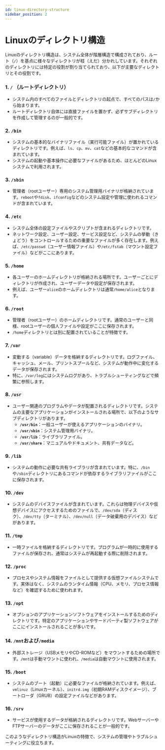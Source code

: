 ```yaml
---
id: linux-directory-structure
sidebar_position: 2
---
```


# Linuxのディレクトリ構造

Linuxのディレクトリ構造は、システム全体が階層構造で構成されており、ルート（`/`）を基点に様々なディレクトリが枝（えだ）分かれしています。それぞれのディレクトリには特定の役割が割り当てられており、以下が主要なディレクトリとその役割です。

### 1. **`/` （ルートディレクトリ）**
   - システム内のすべてのファイルとディレクトリの起点で、すべてのパスは`/`から始まります。
   - ルートディレクトリ自体には直接ファイルを置かず、必ずサブディレクトリを作成して管理するのが一般的です。

### 2. **`/bin`**
   - システムの基本的なバイナリファイル（実行可能ファイル）が置かれているディレクトリです。例えば、`ls`、`cp`、`mv`、`cat`などの基本的なコマンドが含まれています。
   - システムの起動や基本操作に必要なファイルがあるため、ほとんどのLinuxシステムで利用されます。

### 3. **`/sbin`**
   - 管理者（rootユーザー）専用のシステム管理用バイナリが格納されています。`reboot`や`fdisk`、`ifconfig`などのシステム設定や管理に使われるコマンドが含まれています。

### 4. **`/etc`**
   - システム全体の設定ファイルやスクリプトが含まれるディレクトリです。
   - ネットワーク設定、ユーザー設定、サービス設定など、システムの挙動（きょどう）をコントロールするための重要なファイルが多く存在します。例えば、`/etc/passwd`（ユーザー情報ファイル）や`/etc/fstab`（マウント設定ファイル）などがここにあります。

### 5. **`/home`**
   - 各ユーザーのホームディレクトリが格納される場所です。ユーザーごとにディレクトリが作成され、ユーザーデータや設定が保存されます。
   - 例えば、ユーザー`alice`のホームディレクトリは通常`/home/alice`となります。

### 6. **`/root`**
   - 管理者（rootユーザー）のホームディレクトリです。通常のユーザーと同様、rootユーザーの個人ファイルや設定がここに保存されます。
   - `/home`ディレクトリとは別に配置されていることが特徴です。

### 7. **`/var`**
   - 変動する（variable）データを格納するディレクトリです。ログファイル、キャッシュ、メール、プリントスプールなど、システムが動作中に変化するデータが保存されます。
   - 特に、`/var/log`にはシステムログがあり、トラブルシューティングなどで頻繁に参照します。

### 8. **`/usr`**
   - ユーザー関連のプログラムやデータが配置されるディレクトリです。システムの主要なアプリケーションがインストールされる場所で、以下のようなサブディレクトリがあります。
      - **`/usr/bin`**：一般ユーザーが使えるアプリケーションのバイナリ。
      - **`/usr/sbin`**：システム管理用バイナリ。
      - **`/usr/lib`**：ライブラリファイル。
      - **`/usr/share`**：マニュアルやドキュメント、共有データなど。

### 9. **`/lib`**
   - システムの動作に必要な共有ライブラリが含まれています。特に、`/bin`や`/sbin`ディレクトリにあるコマンドが依存するライブラリファイルがここに保存されます。

### 10. **`/dev`**
   - システムのデバイスファイルが含まれています。これらは物理デバイスや仮想デバイスにアクセスするためのファイルで、`/dev/sda`（ディスク）、`/dev/tty`（ターミナル）、`/dev/null`（データ破棄用のデバイス）などがあります。

### 11. **`/tmp`**
   - 一時ファイルを格納するディレクトリです。プログラムが一時的に使用するファイルが保存され、通常はシステムが再起動する際に削除されます。

### 12. **`/proc`**
   - プロセスやシステム情報をファイルとして提供する仮想ファイルシステムです。実体はなく、システムのランタイム情報（CPU、メモリ、プロセス情報など）を確認するために使われます。

### 13. **`/opt`**
   - オプションのアプリケーションソフトウェアをインストールするためのディレクトリです。特定のアプリケーションやサードパーティ製ソフトウェアがここにインストールされることが多いです。

### 14. **`/mnt`および`/media`**
   - 外部ストレージ（USBメモリやCD-ROMなど）をマウントするための場所です。`/mnt`は手動マウントに使われ、`/media`は自動マウントに使用されます。

### 15. **`/boot`**
   - システムのブート（起動）に必要なファイルが格納されています。例えば、`vmlinuz`（Linuxカーネル）、`initrd.img`（初期RAMディスクイメージ）、ブートローダ（GRUB）の設定ファイルなどがあります。

### 16. **`/srv`**
   - サービスが使用するデータが格納されるディレクトリです。WebサーバーやFTPサーバーのデータがここに保存されることが一般的です。

このようなディレクトリ構造がLinuxの特徴で、システムの管理やトラブルシューティングに役立ちます。